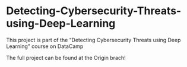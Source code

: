 # Detecting-Cybersecurity-Threats-using-Deep-Learning
This project is part of the “Detecting Cybersecurity Threats using Deep Learning” course on DataCamp

The full project can be found at the Origin brach!
